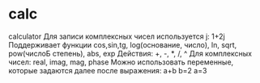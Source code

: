 # calc
calculator
Для записи комплексных чисел используется j: 1+2j
Поддерживает функции cos,sin,tg, log(основание, число), ln, sqrt, pow(числоБ степень), abs, exp
Действия: +, -, *, /, ^
Для комплексных чисел: real, imag, mag, phase
Можно использовать переменные, которые задаются далее после выражения:
a+b
b=2
a=3
